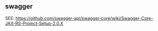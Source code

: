 

## swagger

SEE:
https://github.com/swagger-api/swagger-core/wiki/Swagger-Core-JAX-RS-Project-Setup-2.0.X

